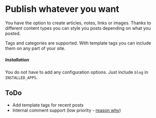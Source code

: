 # Publish whatever you want
You have the option to create articles, notes, links or images.
Thanks to different content types you can style you posts depending
on what you posted.

Tags and categories are supported. With template tags you can include
them on any part of your site.

##### Installation
You do not have to add any configuration options. Just include `blog`
in `INSTALLED_APPS`.

## ToDo

- Add template tags for recent posts
- Internal comment support (low priority - [reason why][1])

[1]: http://www.screamingatmyscreen.com/2012/7/bye-bye-comments-it-was-a-great-time-but-you-have-to-go/